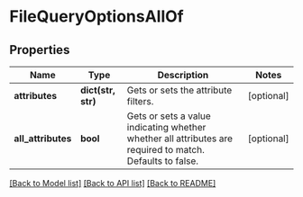 # FileQueryOptionsAllOf

## Properties
Name | Type | Description | Notes
------------ | ------------- | ------------- | -------------
**attributes** | **dict(str, str)** | Gets or sets the attribute filters. | [optional] 
**all_attributes** | **bool** | Gets or sets a value indicating whether whether all attributes are required to match. Defaults to false. | [optional] 

[[Back to Model list]](../README.md#documentation-for-models) [[Back to API list]](../README.md#documentation-for-api-endpoints) [[Back to README]](../README.md)


